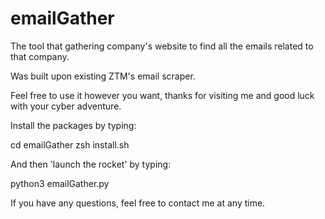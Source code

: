 # emailGather
The tool that gathering company's website to find all the emails related to that company.

Was built upon existing ZTM's email scraper.

Feel free to use it however you want, thanks for visiting me and good luck with your cyber adventure.

Install the packages by typing:

cd emailGather
zsh install.sh

And then 'launch the rocket' by typing:

python3 emailGather.py


If you have any questions, feel free to contact me at any time.
